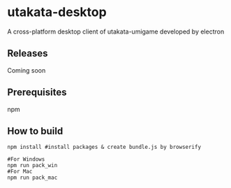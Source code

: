 # utakata-desktop
A cross-platform desktop client of utakata-umigame developed by electron
## Releases
Coming soon
## Prerequisites
npm
## How to build
```
npm install #install packages & create bundle.js by browserify

#For Windows
npm run pack_win
#For Mac
npm run pack_mac
```

